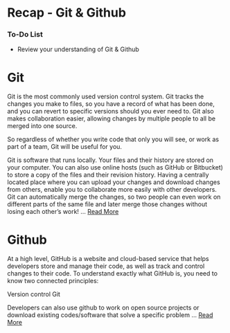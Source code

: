 # Recap - Git & Github

<div class="aside">
<h3>To-Do List</h3>
<ul>
  <li>Review your understanding of Git & Github</li>
</ul>
</div>

# Git
Git is the most commonly used version control system. Git tracks the changes you make to files, so you have a record of what has been done, and you can revert to specific versions should you ever need to. Git also makes collaboration easier, allowing changes by multiple people to all be merged into one source.

So regardless of whether you write code that only you will see, or work as part of a team, Git will be useful for you.


Git is software that runs locally. Your files and their history are stored on your computer. You can also use online hosts (such as GitHub or Bitbucket) to store a copy of the files and their revision history. Having a centrally located place where you can upload your changes and download changes from others, enable you to collaborate more easily with other developers. Git can automatically merge the changes, so two people can even work on different parts of the same file and later merge those changes without losing each other’s work!
... [Read More](https://www.nobledesktop.com/learn/git/what-is-git)


# Github
At a high level, GitHub is a website and cloud-based service that helps developers store and manage their code, as well as track and control changes to their code. To understand exactly what GitHub is, you need to know two connected principles:

Version control
Git

Developers can also use github to work on open source projects or download existing codes/software that solve a specific problem
... [Read More](https://kinsta.com/knowledgebase/what-is-github/)